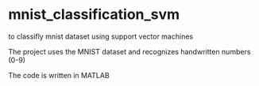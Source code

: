 # mnist_classification_svm
to classifly mnist dataset using support vector machines


The project uses the MNIST dataset and recognizes handwritten numbers (0-9)

The code is written in MATLAB
